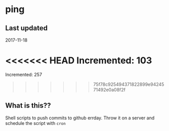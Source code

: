 # ping

## Last updated
2017-11-18

<<<<<<< HEAD
Incremented: 103
=======
Incremented: 257
>>>>>>> 75f78c925494371822899e9424571492e0a08f2f

## What is this?? 
Shell scripts to push commits to github errday. Throw it on a server and schedule the script with `cron`
